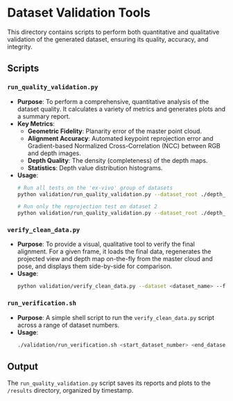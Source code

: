 # Dataset Validation Tools

This directory contains scripts to perform both quantitative and qualitative validation of the generated dataset, ensuring its quality, accuracy, and integrity.

## Scripts

### `run_quality_validation.py`

*   **Purpose**: To perform a comprehensive, quantitative analysis of the dataset quality. It calculates a variety of metrics and generates plots and a summary report.
*   **Key Metrics**:
    *   **Geometric Fidelity**: Planarity error of the master point cloud.
    *   **Alignment Accuracy**: Automated keypoint reprojection error and Gradient-based Normalized Cross-Correlation (NCC) between RGB and depth images.
    *   **Depth Quality**: The density (completeness) of the depth maps.
    *   **Statistics**: Depth value distribution histograms.
*   **Usage**:
    ```bash
    # Run all tests on the 'ex-vivo' group of datasets
    python validation/run_quality_validation.py --dataset_root ./depth_data --dataset_group ex-vivo

    # Run only the reprojection test on dataset 2
    python validation/run_quality_validation.py --dataset_root ./depth_data --dataset_group 2 --tests reprojection
    ```

### `verify_clean_data.py`

*   **Purpose**: To provide a visual, qualitative tool to verify the final alignment. For a given frame, it loads the final data, regenerates the projected view and depth map on-the-fly from the master cloud and pose, and displays them side-by-side for comparison.
*   **Usage**:
    ```bash
    python validation/verify_clean_data.py --dataset <dataset_name> --frame_start <start_frame> --frame_end <end_frame>
    ```

### `run_verification.sh`

*   **Purpose**: A simple shell script to run the `verify_clean_data.py` script across a range of dataset numbers.
*   **Usage**:
    ```bash
    ./validation/run_verification.sh <start_dataset_number> <end_dataset_number>
    ```

## Output

The `run_quality_validation.py` script saves its reports and plots to the `/results` directory, organized by timestamp.
